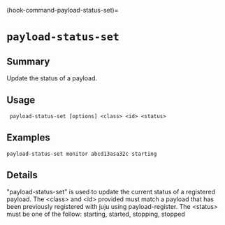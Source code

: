 (hook-command-payload-status-set)=
# `payload-status-set`

## Summary
Update the status of a payload.

## Usage
``` payload-status-set [options] <class> <id> <status>```

## Examples

    payload-status-set monitor abcd13asa32c starting


## Details

"payload-status-set" is used to update the current status of a registered payload.
The &lt;class&gt; and &lt;id&gt; provided must match a payload that has been previously
registered with juju using payload-register. The &lt;status&gt; must be one of the
follow: starting, started, stopping, stopped